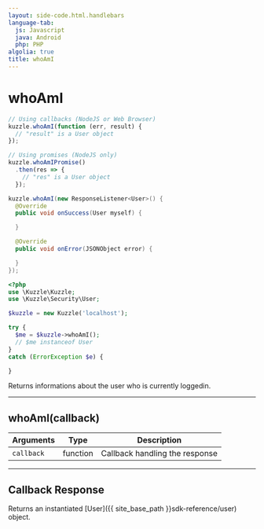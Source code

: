 ```yaml
---
layout: side-code.html.handlebars
language-tab:
  js: Javascript
  java: Android
  php: PHP
algolia: true
title: whoAmI
---
```


# whoAmI

```js
// Using callbacks (NodeJS or Web Browser)
kuzzle.whoAmI(function (err, result) {
  // "result" is a User object
});

// Using promises (NodeJS only)
kuzzle.whoAmIPromise()
  .then(res => {
    // "res" is a User object
  });
```

```java
kuzzle.whoAmI(new ResponseListener<User>() {
  @Override
  public void onSuccess(User myself) {

  }

  @Override
  public void onError(JSONObject error) {

  }
});
```

```php
<?php
use \Kuzzle\Kuzzle;
use \Kuzzle\Security\User;

$kuzzle = new Kuzzle('localhost');

try {
  $me = $kuzzle->whoAmI();
  // $me instanceof User
}
catch (ErrorException $e) {

}
```

Returns informations about the user who is currently loggedin.

---

## whoAmI(callback)

| Arguments | Type | Description |
|---------------|---------|----------------------------------------|
| ``callback`` | function | Callback handling the response |

---

## Callback Response

Returns an instantiated [User]({{ site_base_path }}sdk-reference/user) object.
